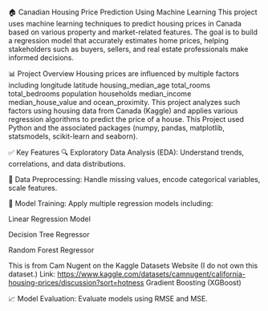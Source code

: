 🏠 Canadian Housing Price Prediction Using Machine Learning
This project uses machine learning techniques to predict housing prices in Canada based on various property and market-related features. The goal is to build a regression model that accurately estimates home prices, helping stakeholders such as buyers, sellers, and real estate professionals make informed decisions.

📊 Project Overview
Housing prices are influenced by multiple factors including longitude  latitude  housing_median_age  total_rooms  total_bedrooms  population  households  median_income  median_house_value and  ocean_proximity. This project analyzes such factors using  housing data from Canada (Kaggle) and applies various regression algorithms to predict the price of a house. This Project used Python and the associated packages (numpy, pandas, matplotlib, statsmodels, scikit-learn and seaborn).

✅ Key Features
🔍 Exploratory Data Analysis (EDA): Understand trends, correlations, and data distributions.

🧼 Data Preprocessing: Handle missing values, encode categorical variables, scale features.

🧠 Model Training: Apply multiple regression models including:

Linear Regression Model

Decision Tree Regressor

Random Forest Regressor

This is from Cam Nugent on the Kaggle Datasets Website (I do not own this dataset.)
Link:  https://www.kaggle.com/datasets/camnugent/california-housing-prices/discussion?sort=hotness
Gradient Boosting (XGBoost)

📈 Model Evaluation: Evaluate models using RMSE and MSE.



